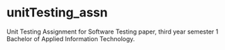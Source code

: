 # unitTesting_assn
Unit Testing Assignment for Software Testing paper, third year semester 1 Bachelor of Applied Information Technology.
